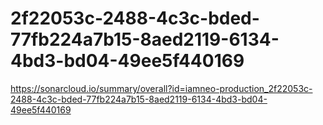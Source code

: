 # 2f22053c-2488-4c3c-bded-77fb224a7b15-8aed2119-6134-4bd3-bd04-49ee5f440169
https://sonarcloud.io/summary/overall?id=iamneo-production_2f22053c-2488-4c3c-bded-77fb224a7b15-8aed2119-6134-4bd3-bd04-49ee5f440169
